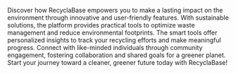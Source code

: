 Discover how RecyclaBase empowers you to make a lasting impact on the environment through innovative and user-friendly features.
With sustainable solutions, the platform provides practical tools to optimize waste management and reduce environmental footprints. The smart tools offer personalized insights to track your recycling efforts and make meaningful progress. Connect with like-minded individuals through community engagement, fostering collaboration and shared goals for a greener planet. Start your journey toward a cleaner, greener future today with RecyclaBase!
